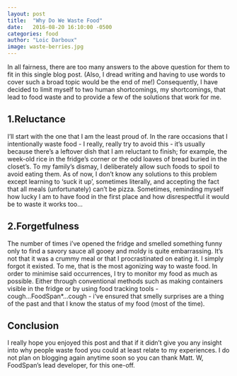 ```yaml
---
layout: post
title:  "Why Do We Waste Food"
date:   2016-08-20 16:10:00 -0500
categories: food
author: "Loic Darboux"
image: waste-berries.jpg
---
```


In all fairness, there are too many answers to the above question  for them to fit in this single blog post. (Also, I dread writing and having to use words to cover such a broad topic would be the end of me!) Consequently, I have decided to limit myself to two human shortcomings, my shortcomings, that lead to food waste and to provide a few of the solutions that work for me.

## 1.Reluctance

I’ll start with the one that I am the least proud of. In the rare occasions that I intentionally waste food - I really, really try to avoid this - it’s usually because there’s a leftover dish that I am reluctant to finish; for example, the week-old rice in the fridge’s corner or the odd loaves of bread buried in the closet’s. To my family’s dismay, I deliberately allow such foods to spoil to avoid eating them. As of now, I don’t know any solutions to this problem except learning to ‘suck it up’, sometimes literally, and accepting the fact that all meals (unfortunately) can’t be pizza. Sometimes, reminding myself how lucky I am to have food in the first place and how disrespectful it would be to waste it works too…

## 2.Forgetfulness

The number of times i’ve opened the fridge and smelled something funny only to find a savory sauce all gooey and moldy is quite embarrassing. It’s not that it was a crummy meal or that I procrastinated on eating it. I simply forgot it existed. To me, that is the most agonizing way to waste food. In order to minimise said occurrences, I try to monitor my food as much as possible. Either through conventional methods such as making containers visible in the fridge or by using food tracking tools - cough...FoodSpan*...cough - i’ve ensured that smelly surprises are a thing of the past and that I know the status of my food (most of the time).

## Conclusion

I really hope you enjoyed this post and that if it didn’t give you any insight into why people waste food you could at least relate to my experiences. I do not plan on blogging again anytime soon so you can thank Matt. W, FoodSpan’s lead developer, for this one-off.
